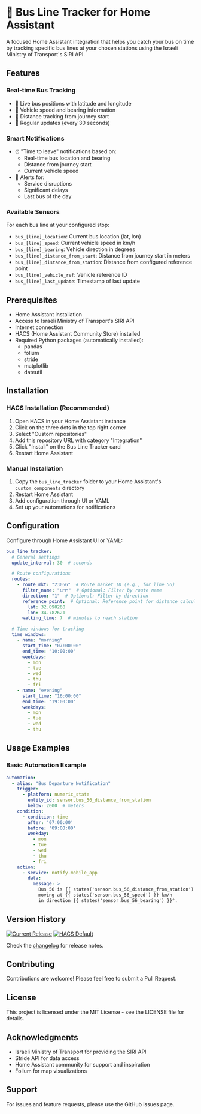 # 🚌 Bus Line Tracker for Home Assistant

A focused Home Assistant integration that helps you catch your bus on time by tracking specific bus lines at your chosen stations using the Israeli Ministry of Transport's SIRI API.

## Features

### Real-time Bus Tracking
- 📍 Live bus positions with latitude and longitude
- 🚗 Vehicle speed and bearing information
- 📏 Distance tracking from journey start
- 🔄 Regular updates (every 30 seconds)

### Smart Notifications
- ⏰ "Time to leave" notifications based on:
  - Real-time bus location and bearing
  - Distance from journey start
  - Current vehicle speed
- 🚨 Alerts for:
  - Service disruptions
  - Significant delays
  - Last bus of the day

### Available Sensors
For each bus line at your configured stop:
- `bus_[line]_location`: Current bus location (lat, lon)
- `bus_[line]_speed`: Current vehicle speed in km/h
- `bus_[line]_bearing`: Vehicle direction in degrees
- `bus_[line]_distance_from_start`: Distance from journey start in meters
- `bus_[line]_distance_from_station`: Distance from configured reference point
- `bus_[line]_vehicle_ref`: Vehicle reference ID
- `bus_[line]_last_update`: Timestamp of last update

## Prerequisites
- Home Assistant installation
- Access to Israeli Ministry of Transport's SIRI API
- Internet connection
- HACS (Home Assistant Community Store) installed
- Required Python packages (automatically installed):
  - pandas
  - folium
  - stride
  - matplotlib
  - dateutil

## Installation

### HACS Installation (Recommended)
1. Open HACS in your Home Assistant instance
2. Click on the three dots in the top right corner
3. Select "Custom repositories"
4. Add this repository URL with category "Integration"
5. Click "Install" on the Bus Line Tracker card
6. Restart Home Assistant

### Manual Installation
1. Copy the `bus_line_tracker` folder to your Home Assistant's `custom_components` directory
2. Restart Home Assistant
3. Add configuration through UI or YAML
4. Set up your automations for notifications

## Configuration

Configure through Home Assistant UI or YAML:

```yaml
bus_line_tracker:
  # General settings
  update_interval: 30  # seconds

  # Route configurations
  routes:
    - route_mkt: "23056"  # Route market ID (e.g., for line 56)
      filter_name: "רדינג"  # Optional: Filter by route name
      direction: "1"  # Optional: Filter by direction
      reference_point:  # Optional: Reference point for distance calculations
        lat: 32.090260
        lon: 34.782621
      walking_time: 7  # minutes to reach station

  # Time windows for tracking
  time_windows:
    - name: "morning"
      start_time: "07:00:00"
      end_time: "10:00:00"
      weekdays:
        - mon
        - tue
        - wed
        - thu
        - fri
    - name: "evening"
      start_time: "16:00:00"
      end_time: "19:00:00"
      weekdays:
        - mon
        - tue
        - wed
        - thu
```

## Usage Examples

### Basic Automation Example
```yaml
automation:
  - alias: "Bus Departure Notification"
    trigger:
      - platform: numeric_state
        entity_id: sensor.bus_56_distance_from_station
        below: 2000  # meters
    condition:
      - condition: time
        after: '07:00:00'
        before: '09:00:00'
        weekday:
          - mon
          - tue
          - wed
          - thu
          - fri
    action:
      - service: notify.mobile_app
        data:
          message: >
            Bus 56 is {{ states('sensor.bus_56_distance_from_station') }} meters away,
            moving at {{ states('sensor.bus_56_speed') }} km/h
            in direction {{ states('sensor.bus_56_bearing') }}°.
```

## Version History

[![Current Release](https://img.shields.io/github/release/USERNAME/bus_line_tracker.svg)](https://github.com/USERNAME/bus_line_tracker/releases/latest)
[![HACS Default](https://img.shields.io/badge/HACS-Default-blue.svg)](https://github.com/hacs/integration)

Check the [changelog](CHANGELOG.md) for release notes.

## Contributing

Contributions are welcome! Please feel free to submit a Pull Request.

## License

This project is licensed under the MIT License - see the LICENSE file for details.

## Acknowledgments

- Israeli Ministry of Transport for providing the SIRI API
- Stride API for data access
- Home Assistant community for support and inspiration
- Folium for map visualizations

## Support

For issues and feature requests, please use the GitHub issues page. 